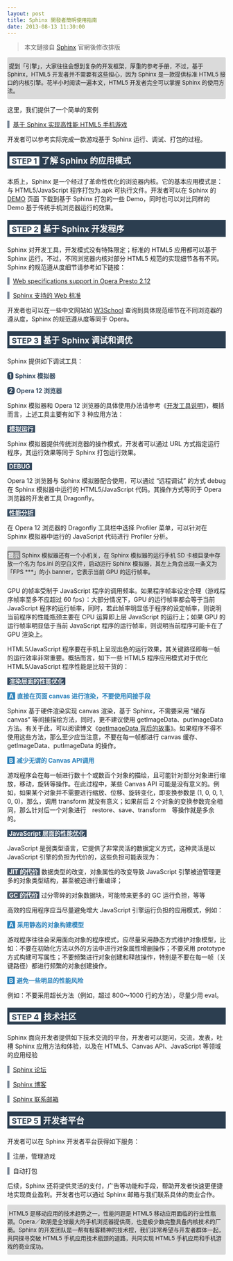 ```yaml
---
layout: post
title: Sphinx 開發者簡明使用指南
date: 2013-08-13 11:30:00
---
```


> 本文鏈接自 [Sphinx](http://technommy.github.io/2013/08/13/sphinx-developer-guide/) 官網後修改排版

<p style="background-color: #dadada; font-size: 13px; padding-bottom: 10px; padding-top: 10px; border-radius: 3px;">&nbsp;提到「引擎」，大家往往会想到复杂的开发框架，厚重的参考手册，不过，基于 Sphinx，HTML5 开发者并不需要有这些担心，因为 Sphinx 是一款提供标准 HTML5 接口的内核引擎。花半小时阅读一遍本文，HTML5 开发者完全可以掌握 Sphinx 的使用方法。</p>

<p>这里，我们提供了一个简单的案例</p>

<p><b style="background-color: #798796; padding-right: 2px;">&nbsp;</b>&nbsp;&nbsp;<a href="http://sphinx.oupeng.com/sphinxsample" target="_blank">基于 Sphinx 实现高性能 HTML5 手机游戏</a></p>

<p>开发者可以参考实际完成一款游戏基于 Sphinx 运行、调试、打包的过程。</p>

<p style="background-color: #2c3e50; color: #ffffff; font-size: 19px; padding-top: 6px; padding-bottom: 6px;">&nbsp;<b style="background-color: #ffffff; color: #2c3e50; padding-left: 5px; padding-right: 5px; font-size: 18px;">STEP 1</b>&nbsp;<b>了解 Sphinx 的应用模式</b></p>

<p>本质上，Sphinx 是一个经过了革命性优化的浏览器内核。它的基本应用模式是：与 HTML5/JavaScript 程序打包为.apk 可执行文件。开发者可以在 Sphinx 的 <a href="http://sphinx.oupeng.com/demo" target="_blank">DEMO</a> 页面 下载到基于 Sphinx 打包的一些 Demo，同时也可以对比同样的 Demo 基于传统手机浏览器运行的效果。</p>

<p style="background-color: #2c3e50; color: #ffffff; font-size: 19px; padding-top: 6px; padding-bottom: 6px;">&nbsp;<b style="background-color: #ffffff; color: #2c3e50; padding-left: 5px; padding-right: 5px; font-size: 18px;">STEP 2</b>&nbsp;<b>基于 Sphinx 开发程序</b></p>

<p>Sphinx 对开发工具，开发模式没有特殊限定；标准的 HTML5 应用都可以基于 Sphinx 运行。不过，不同浏览器内核对部分 HTML5 规范的实现细节各有不同。Sphinx 的规范遵从度细节请参考如下链接：</p>

<p><b style="background-color: #798796; padding-right: 2px;">&nbsp;</b>&nbsp;&nbsp;<a href="http://sphinx.oupeng.com/sphinxsample" target="_blank">Web specifications support in Opera Presto 2.12</a></p>

<p><b style="background-color: #798796; padding-right: 2px;">&nbsp;</b>&nbsp;&nbsp;<a href="http://sphinx.oupeng.com/sphinxsample" target="_blank">Sphinx 支持的 Web 标准</a></p>

<p>开发者也可以在一些中文网站如 <a href="http://www.w3school.com.cn/" target="_blank">W3School</a> 查询到具体规范细节在不同浏览器的遵从度，Sphinx 的规范遵从度等同于 Opera。</p>

<p style="background-color: #2c3e50; color: #ffffff; font-size: 19px; padding-top: 6px; padding-bottom: 6px;">&nbsp;<b style="background-color: #ffffff; color: #2c3e50; padding-left: 5px; padding-right: 5px; font-size: 18px;">STEP 3</b>&nbsp;<b>基于 Sphinx 调试和调优</b></p>

<p>Sphinx 提供如下调试工具：</p>

<p><b style="background-color: #34495e; color: #ffffff; padding-right: 4px; padding-left: 4px; border-radius: 5px;">1</b><b style="color: #34495e; padding-left: 4px; padding-right: 4px;">Sphinx 模拟器</b></p>

<p><b style="background-color: #34495e; color: #ffffff; padding-right: 4px; padding-left: 4px; border-radius: 5px;">2</b><b style="color: #34495e; padding-left: 4px; padding-right: 4px;">Opera 12 浏览器</b></p>

<p>Sphinx 模拟器和 Opera 12 浏览器的具体使用办法请参考《<a href="http://sphinx.oupeng.com/developer-guide" target="_blank">开发工具说明</a>》，概括而言，上述工具主要有如下 3 种应用方法：</p>

<p><b style="background-color: #34495e; color: #ffffff; padding-left: 4px; padding-right: 4px;">模拟运行</b></p>

<p>Sphinx 模拟器提供传统浏览器的操作模式，开发者可以通过 URL 方式指定运行程序，其运行效果等同于 Sphinx 打包运行效果。</p>

<p><b style="background-color: #34495e; color: #ffffff; padding-left: 4px; padding-right: 4px;">DEBUG</b></p>

<p>Opera 12 浏览器与 Sphinx 模拟器配合使用，可以通过 “远程调试” 的方式 debug 在 Sphinx 模拟器中运行的 HTML5/JavaScript 代码。其操作方式等同于 Opera 浏览器的开发者工具 Dragonfly。</p>

<p><b style="background-color: #34495e; color: #ffffff; padding-left: 4px; padding-right: 4px;">性能分析</b></p>

<p>在 Opera 12 浏览器的 Dragonfly 工具栏中选择 Profiler 菜单，可以针对在 Sphinx 模拟器中运行的 JavaScript 代码进行 Profiler 分析。</p>

<p style="background-color: #dadada; font-size: 13px; padding-bottom: 10px; padding-top: 10px; border-radius: 3px;"><b style="background-color: #898989; color: #ffffff; padding: 2px; border-radius: 2px;">提示</b>&nbsp;Sphinx 模拟器还有一个小机关，在 Sphinx 模拟器的运行手机 SD 卡根目录中存放一个名为 fps.ini 的空白文件，启动运行 Sphinx 模拟器，其左上角会出现一条文为「FPS ***」的小 banner，它表示当前 GPU 的运行帧率。</p>

<p>GPU 的帧率受制于 JavaScript 程序的调用频率。如果程序帧率设定合理（游戏程序帧率至多不应超过 60 fps）：大部分情况下，GPU 的运行帧率都会等于当前 JavaScript 程序的运行帧率，同时，若此帧率明显低于程序的设定帧率，则说明当前程序的性能瓶颈主要在 CPU 运算即上层 JavaScript 的运行上；如果 GPU 的运行帧率明显低于当前 JavaScript 程序的运行帧率，则说明当前程序可能卡在了 GPU 渲染上。</p>

<p>HTML5/JavaScript 程序要在手机上呈现出色的运行效果，其关键路径即每一帧的运行效率非常重要。概括而言，如下一些 HTML5 程序应用模式对于优化 HTML5/JavaScript 程序性能是比较干货的：</p>

<p><b style="background-color: #34495e; color: #ffffff; padding-left: 4px; padding-right: 4px;">渲染层面的性能优化</b></p>

<p><b style="background-color: #2980b9; color: #ffffff; padding-left: 4px; padding-right: 4px;">A</b>&nbsp;<b style="color: #2980b9;">直接在页面 canvas 进行渲染，不要使用间接手段</b></p>

<p>Sphinx 基于硬件渲染实现 canvas 渲染，基于 Sphinx，不需要采用 “缓存 canvas” 等间接描绘方法，同时，更不建议使用 getImageData、putImageData 方法。有关于此，可以阅读博文《<a href="http://sphinx.oupeng.com/articles/the-stories-about-getimagedata-and-putimagedata" target="_blank">getImageData 背后的故事</a>》。如果程序不得不使用这些方法，那么至少应当注意，不要在每一帧都进行 canvas 缓存、getImageData、putImageData 的操作。</p>

<p><b style="background-color: #2980b9; color: #ffffff; padding-left: 4px; padding-right: 4px;">B</b>&nbsp;<b style="color: #2980b9;">减少无谓的 Canvas API调用</b></p>

<p>游戏程序会在每一帧进行数十个或数百个对象的描绘，且可能针对部分对象进行缩放，移动，旋转等操作。在此过程中，某些 Canvas API 可能是没有意义的。例如，如果某个对象并不需要进行缩放、位移、旋转变化，即变换参数是 (1, 0, 0, 1, 0, 0)，那么，调用 transform 就没有意义；如果前后 2 个对象的变换参数完全相同，那么针对后一个对象进行　restore、save、transform　等操作就是多余的。</p>

<p><b style="background-color: #34495e; color: #ffffff; padding-left: 4px; padding-right: 4px;">JavaScript 层面的性能优化</b></p>

<p>JavaScript 是弱类型语言，它提供了非常灵活的数据定义方式，这种灵活是以 JavaScript 引擎的负担为代价的，这些负担可能表现为：</p>

<p><b style="background-color: #4a5867; color: #ffffff; padding-left: 4px; padding-right: 4px;">JIT 的代价</b>&nbsp;数据类型的改变，对象属性的改变导致 JavaScript 引擎被迫管理更多的对象类型结构，甚至被迫进行重编译；</p>

<p><b style="background-color: #4a5867; color: #ffffff; padding-left: 4px; padding-right: 4px;">GC 的代价</b>&nbsp;过分零碎的对象数据块，可能带来更多的 GC 运行负担，等等</p>

<p>高效的应用程序应当尽量避免增大 JavaScript 引擎运行负担的应用模式，例如：</p>

<p><b style="background-color: #2980b9; color: #ffffff; padding-left: 4px; padding-right: 4px;">A</b>&nbsp;<b style="color: #2980b9;">采用静态的对象构建模型</b></p>

<p>游戏程序往往会采用面向对象的程序模式，应尽量采用静态方式维护对象模型，比如：不要在初始化方法以外的方法中进行对象属性增删操作；不要采用 prototype 方式构建可写属性；不要频繁进行对象创建和释放操作，特别是不要在每一帧（关键路径）都进行频繁的对象创建操作。</p>

<p><b style="background-color: #2980b9; color: #ffffff; padding-left: 4px; padding-right: 4px;">B</b>&nbsp;<b style="color: #2980b9;">避免一些明显的性能风险</b></p>

<p>例如：不要采用超长方法（例如，超过 800～1000 行的方法），尽量少用 eval。</p></p>

<p style="background-color: #2c3e50; color: #ffffff; font-size: 19px; padding-top: 6px; padding-bottom: 6px;">&nbsp;<b style="background-color: #ffffff; color: #2c3e50; padding-left: 5px; padding-right: 5px; font-size: 18px;">STEP 4</b>&nbsp;<b>技术社区</b></p>

<p>Sphinx 面向开发者提供如下技术交流的平台，开发者可以提问，交流，发表，吐槽 Sphinx 应用方法和体验，以及在 HTML5、Canvas API、JavaScript 等领域的应用经验</p>

<p><b style="background-color: #798796; padding-right: 2px;">&nbsp;</b>&nbsp;&nbsp;<a href="http://bbs.oupeng.com/forum.php?mod=forumdisplay&amp;fid=91" target="_blank">Sphinx 论坛</a></p>

<p><b style="background-color: #798796; padding-right: 2px;">&nbsp;</b>&nbsp;&nbsp;<a href="/blog" target="_blank">Sphinx 博客</a></p>

<p><b style="background-color: #798796; padding-right: 2px;">&nbsp;</b>&nbsp;&nbsp;<a href="mailto:sphinx@oupeng.com" target="_blank">Sphinx 联系邮箱</a></p>

<p style="background-color: #2c3e50; color: #ffffff; font-size: 19px; padding-top: 6px; padding-bottom: 6px;">&nbsp;<b style="background-color: #ffffff; color: #2c3e50; padding-left: 5px; padding-right: 5px; font-size: 18px;">STEP 5</b>&nbsp;<b>开发者平台</b></p>

<p>开发者可以在 Sphinx 开发者平台获得如下服务：</p>

<p><b style="background-color: #798796; padding-right: 2px;">&nbsp;</b>&nbsp;&nbsp;注册，管理游戏</a></p>

<p><b style="background-color: #798796; padding-right: 2px;">&nbsp;</b>&nbsp;&nbsp;自动打包</a></p>

<p>后续，Sphinx 还将提供灵活的支付，广告等功能和手段，帮助开发者快速更便捷地实现商业盈利。开发者也可以通过 <a hre="mailto:sphinx@oupeng.com" target="_blank">Sphinx 邮箱</a>与我们联系具体的商业合作。</p>

<p style="background-color: #dadada; font-size: 13px; padding-bottom: 10px; padding-top: 10px; border-radius: 3px;">&nbsp;HTML5 是移动应用的技术趋势之一，性能问题是 HTML5 移动应用面临的行业性瓶颈。Opera／欧朋是全球最大的手机浏览器提供商，也是极少数完整具备内核技术的厂商。Sphinx 的开发团队是一帮有极客精神的技术控，我们非常希望与开发者群体一起，共同探寻突破 HTML5 手机应用技术瓶颈的道路，共同实现 HTML5 手机应用和手机游戏的商业成功。</p>


<!--
<style type="text/css">
ul li{list-style:none;}
ul ul li{line-height:2em; }
ul{margin-bottom:1em;}
p.overview{margin-top:3em;}
code{border:1px solid #ccc; padding:2px; border-radius:5px;}
dl dd{line-height:2em;}
h3 {font-size:18px;font-weight:900}
</style>
-->
